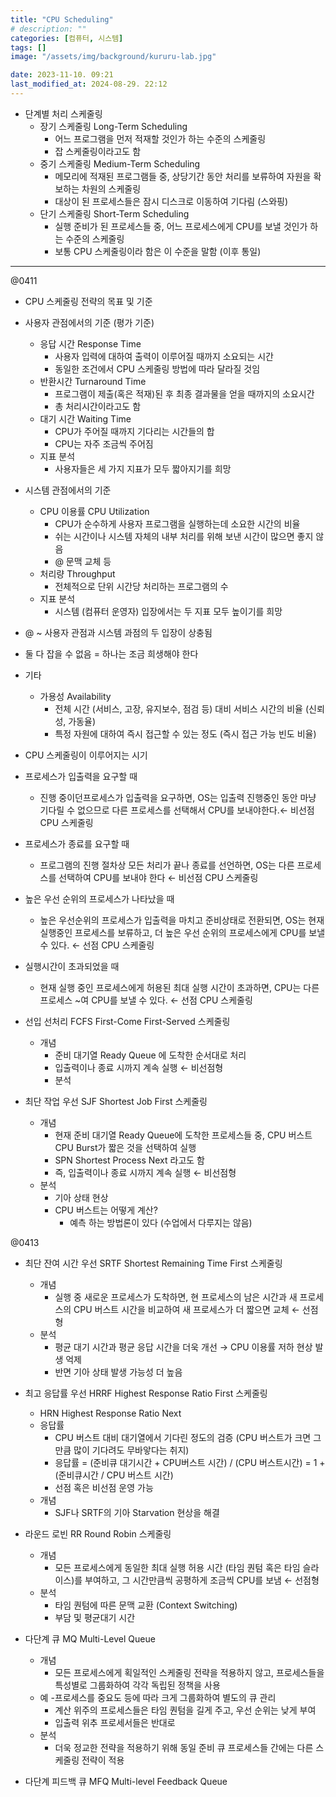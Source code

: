 ```yaml
---
title: "CPU Scheduling"
# description: ""
categories: [컴퓨터, 시스템]
tags: []
image: "/assets/img/background/kururu-lab.jpg"

date: 2023-11-10. 09:21
last_modified_at: 2024-08-29. 22:12
---
```


- 단계별 처리 스케줄링
  - 장기 스케줄링 Long-Term Scheduling
    - 어느 프로그램을 먼저 적재할 것인가 하는 수준의 스케줄링
    - 잡 스케줄링이라고도 함
  - 중기 스케줄링 Medium-Term Scheduling
    - 메모리에 적재된 프로그램들 중, 상당기간 동안 처리를 보류하여 자원을 확보하는 차원의 스케줄링
    - 대상이 된 프로세스들은 잠시 디스크로 이동하여 기다림 (스와핑)
  - 단기 스케줄링 Short-Term Scheduling
    - 실행 준비가 된 프로세스들 중, 어느 프로세스에게 CPU를 보낼 것인가 하는 수준의 스케줄링
    - 보통 CPU 스케줄링이라 함은 이 수준을 말함 (이후 통일)

---

@0411  

- CPU 스케줄링 전략의 목표 및 기준

- 사용자 관점에서의 기준 (평가 기준)
  - 응답 시간 Response Time
    - 사용자 입력에 대하여 출력이 이루어질 때까지 소요되는 시간
    - 동일한 조건에서 CPU 스케줄링 방법에 따라 달라질 것임
  - 반환시간 Turnaround Time
    - 프로그램이 제출(혹은 적재)된 후 최종 결과물을 얻을 때까지의 소요시간
    - 총 처리시간이라고도 함
  - 대기 시간 Waiting Time
    - CPU가 주어질 때까지 기다리는 시간들의 합
    - CPU는 자주 조금씩 주어짐
  - 지표 분석
    - 사용자들은 세 가지 지표가 모두 짧아지기를 희망

- 시스템 관점에서의 기준
  - CPU 이용률 CPU Utilization
    - CPU가 순수하게 사용자 프로그램을 실행하는데 소요한 시간의 비율
    - 쉬는 시간이나 시스템 자체의 내부 처리를 위해 보낸 시간이 많으면 좋지 않음
    - @ 문맥 교체 등
  - 처리량 Throughput
    - 전체적으로 단위 시간당 처리하는 프로그램의 수
  - 지표 분석
    - 시스템 (컴퓨터 운영자) 입장에서는 두 지표 모두 높이기를 희망

- @ ~ 사용자 관점과 시스템 과점의 두 입장이 상충됨
- 둘 다 잡을 수 없음 = 하나는 조금 희생해야 한다

- 기타
  - 가용성 Availability
    - 전체 시간 (서비스, 고장, 유지보수, 점검 등) 대비 서비스 시간의 비율 (신뢰성, 가동율)
    - 특정 자원에 대하여 즉시 접근할 수 있는 정도 (즉시 접근 가능 빈도 비율)

- CPU 스케줄링이 이루어지는 시기

- 프로세스가 입출력을 요구할 때
  - 진행 중이던프로세스가 입출력을 요구하면, OS는 입출력 진행중인 동안 마냥 기다릴 수 없으므로 다른 프로세스를 선택해서 CPU를 보내야한다.← 비선점 CPU 스케줄링

- 프로세스가 종료를 요구할 때
  - 프로그램의 진행 절차상 모든 처리가 끝나 종료를 선언하면, OS는 다른 프로세스를 선택하여 CPU를 보내야 한다 ← 비선점 CPU 스케줄링

- 높은 우선 순위의 프로세스가 나타났을 때
  - 높은 우선순위의 프로세스가 입출력을 마치고 준비상태로 전환되면, OS는 현재 실행중인 프로세스를 보류하고, 더 높은 우선 순위의 프로세스에게 CPU를 보낼 수 있다. ← 선점 CPU 스케줄링

- 실행시간이 초과되었을 때
  - 현재 실행 중인 프로세스에게 허용된 최대 실행 시간이 초과하면, CPU는 다른 프로세스 ~여 CPU를 보낼 수 있다. ← 선점 CPU 스케줄링

- 선입 선처리 FCFS First-Come First-Served 스케줄링
  - 개념
    - 준비 대기열 Ready Queue 에 도착한 순서대로 처리
    - 입출력이나 종료 시까지 계속 실행 ← 비선점형
    - 분석

- 최단 작업 우선 SJF Shortest Job First 스케줄링
  - 개념
    - 현재 준비 대기열 Ready Queue에 도착한 프로세스들 중, CPU 버스트 CPU Burst가 짧은 것을 선택하여 실행
    - SPN Shortest Process Next 라고도 함
    - 즉, 입출력이나 종료 시까지 계속 실행 ← 비선점형
  - 분석
    - 기아 상태 현상
    - CPU 버스트는 어떻게 계산?
      - 예측 하는 방법론이 있다 (수업에서 다루지는 않음)

@0413  

- 최단 잔여 시간 우선 SRTF Shortest Remaining Time First 스케줄링
  - 개념
    - 실행 중 새로운 프로세스가 도착하면, 현 프로세스의 남은 시간과 새 프로세스의 CPU 버스트 시간을 비교하여 새 프로세스가 더 짧으면 교체 ← 선점형
  - 분석
    - 평균 대기 시간과 평균 응답 시간을 더욱 개선 → CPU 이용률 저하 현상 발생 억제
    - 반면 기아 상태 발생 가능성 더 높음

- 최고 응답률 우선 HRRF Highest Response Ratio First 스케줄링
  - HRN Highest Response Ratio Next
  - 응답률
    - CPU 버스트 대비 대기열에서 기다린 정도의 검증 (CPU 버스트가 크면 그만큼 많이 기다려도 무바앟다는 취지)
    - 응답률 = (준비큐 대기시간 + CPU버스트 시간) / (CPU 버스트시간) = 1 + (준비큐시간 / CPU 버스트 시간)
    - 선점 혹은 비선점 운영 가능
  - 개념
    - SJF나 SRTF의 기아 Starvation 현상을 해결

- 라운드 로빈 RR Round Robin 스케줄링
  - 개념
    - 모든 프로세스에게 동일한 최대 실행 허용 시간 (타임 퀀텀 혹은 타임 슬라이스)를 부여하고, 그 시간만큼씩 공평하게 조금씩 CPU를 보냄 ← 선점형
  - 분석
    - 타임 퀀텀에 따른 문맥 교환 (Context Switching)
    - 부담 및 평균대기 시간

- 다단계 큐 MQ Multi-Level Queue
  - 개념
    - 모든 프로세스에게 획일적인 스케줄링 전략을 적용하지 않고, 프로세스들을 특성별로 그룹화하여 각각 독립된 정책을 사용
  - 예
    -프로세스를 중요도 등에 따라 크게 그룹화하여 별도의 큐 관리
    - 계산 위주의 프로세스들은 타임 퀀텀을 길게 주고, 우선 순위는 낮게 부여
    - 입출력 위추 프로세서들은 반대로
  - 분석
    - 더욱 정교한 전략을 적용하기 위해 동일 준비 큐 프로세스들 간에는 다른 스케줄링 전략이 적용

- 다단계 피드백 큐 MFQ Multi-level Feedback Queue
